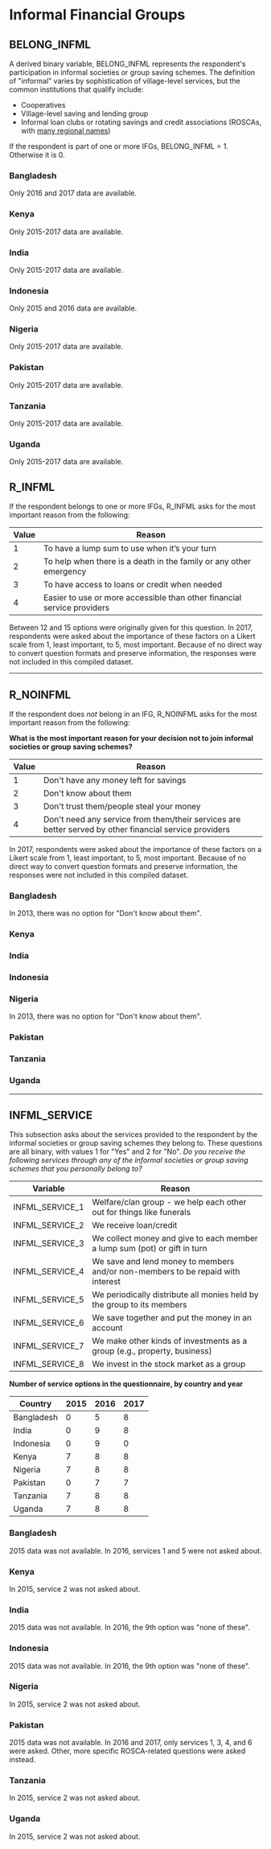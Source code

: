 # Informal Financial Groups

## BELONG_INFML
A derived binary variable, BELONG_INFML represents the respondent's participation in informal societies or group saving schemes. The definition of "informal" varies by sophistication of village-level services, but the common institutions that qualify include:

* Cooperatives
* Village-level saving and lending group
* Informal loan clubs or rotating savings and credit associations (ROSCAs, with [many regional names](http://www.gdrc.org/icm/rosca/rosca-names.html))

If the respondent is part of one or more IFGs, BELONG_INFML = 1. Otherwise it is 0.

### Bangladesh
Only 2016 and 2017 data are available.

### Kenya
Only 2015-2017 data are available.

### India
Only 2015-2017 data are available.

### Indonesia
Only 2015 and 2016 data are available.

### Nigeria
Only 2015-2017 data are available.

### Pakistan
Only 2015-2017 data are available.

### Tanzania
Only 2015-2017 data are available.

### Uganda
Only 2015-2017 data are available.

## R_INFML
If the respondent belongs to one or more IFGs, R_INFML asks for the most important reason from the following:

Value | Reason
----- | -------
    1 | To have a lump sum to use when it’s your turn
    2 | To help when there is a death in the family or any other emergency
    3 | To have access to loans or credit when needed
    4 | Easier to use or more accessible than other financial service providers

Between 12 and 15 options were originally given for this question. In 2017, respondents were asked about the importance of these factors on a Likert scale from 1, least important, to 5, most important. Because of no direct way to convert question formats and preserve information, the responses were not included in this compiled dataset.

----

## R_NOINFML
If the respondent does _not_ belong in an IFG, R_NOINFML asks for the most important reason from the following:

**What is the most important reason for your decision not to join informal societies or group saving schemes?**

Value | Reason
----- | -------
1     | Don't have any money left for savings
2     | Don't know about them
3     | Don't trust them/people steal your money
4     | Don't need any service from them/their services are better served by other financial service providers

In 2017, respondents were asked about the importance of these factors on a Likert scale from 1, least important, to 5, most important. Because of no direct way to convert question formats and preserve information, the responses were not included in this compiled dataset.

### Bangladesh
In 2013, there was no option for "Don't know about them".
### Kenya
### India
### Indonesia
### Nigeria
In 2013, there was no option for "Don't know about them".
### Pakistan
### Tanzania
### Uganda

----

## INFML_SERVICE
This subsection asks about the services provided to the respondent by the informal societies or group saving schemes they belong to.
These questions are all binary, with values 1 for "Yes" and 2 for "No".
*Do you receive the following services through any of the informal societies or group saving schemes that you personally belong to?*

Variable | Reason
-------- | -------------------------------------------------------------       
INFML_SERVICE_1   | Welfare/clan group - we help each other out for things like funerals
INFML_SERVICE_2   | We receive loan/credit
INFML_SERVICE_3   | We collect money and give to each member a lump sum (pot) or gift in turn
INFML_SERVICE_4   | We save and lend money to members and/or non-members to be repaid with interest
INFML_SERVICE_5   | We periodically distribute all monies held by the group to its members
INFML_SERVICE_6   | We save together and put the money in an account
INFML_SERVICE_7   | We make other kinds of investments as a group (e.g., property, business)
INFML_SERVICE_8   | We invest in the stock market as a group

**Number of service options in the questionnaire, by country and year**

Country       | 2015 | 2016 | 2017
------------- | ---- | ---- | ----
  Bangladesh  |  0   |  5   |  8
  India       |  0   |  9   |  8
  Indonesia   |  0   |  9   |  0
  Kenya       |  7   |  8   |  8
  Nigeria     |  7   |  8   |  8
  Pakistan    |  0   |  7   |  7
  Tanzania    |  7   |  8   |  8
  Uganda      |  7   |  8   |  8
  
### Bangladesh
2015 data was not available.
In 2016, services 1 and 5 were not asked about.

### Kenya
In 2015, service 2 was not asked about.

### India
2015 data was not available.
In 2016, the 9th option was "none of these".

### Indonesia
2015 data was not available.
In 2016, the 9th option was "none of these".

### Nigeria
In 2015, service 2 was not asked about.

### Pakistan
2015 data was not available.
In 2016 and 2017, only services 1, 3, 4, and 6 were asked. Other, more specific ROSCA-related questions were asked instead.

### Tanzania
In 2015, service 2 was not asked about.

### Uganda
In 2015, service 2 was not asked about.
